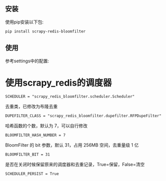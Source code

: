 
## 安装

使用pip安装以下包:

`pip install scrapy-redis-bloomfilter`


## 使用

参考settings中的配置:

# 使用scrapy_redis的调度器

`SCHEDULER = "scrapy_redis_bloomfilter.scheduler.Scheduler"`

去重类，已修改为布隆去重

`DUPEFILTER_CLASS = "scrapy_redis_bloomfilter.dupefilter.RFPDupeFilter"`

哈希函数的个数，默认为 7，可以自行修改

`BLOOMFILTER_HASH_NUMBER = 7`

BloomFilter 的 bit 参数，默认 31，占用 256MB 空间，去重量级 1 亿

`BLOOMFILTER_BIT = 31`

是否在关闭时候保留原来的调度器和去重记录，True=保留，False=清空

`SCHEDULER_PERSIST = True`
